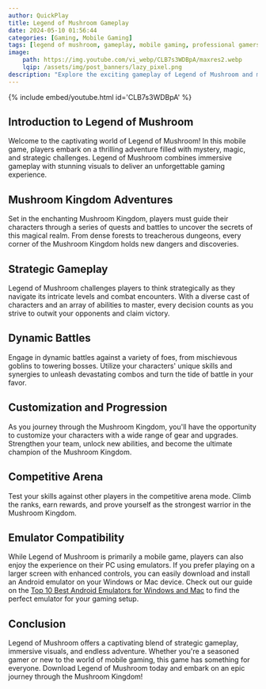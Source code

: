 ```yaml
---
author: QuickPlay
title: Legend of Mushroom Gameplay
date: 2024-05-10 01:56:44
categories: [Gaming, Mobile Gaming]
tags: [legend of mushroom, gameplay, mobile gaming, professional gamers]
image: 
    path: https://img.youtube.com/vi_webp/CLB7s3WDBpA/maxres2.webp
    lqip: /assets/img/post_banners/lazy_pixel.png
description: "Explore the exciting gameplay of Legend of Mushroom and master its strategic challenges."
---
```


{% include embed/youtube.html id='CLB7s3WDBpA' %}

## Introduction to Legend of Mushroom

Welcome to the captivating world of Legend of Mushroom! In this mobile game, players embark on a thrilling adventure filled with mystery, magic, and strategic challenges. Legend of Mushroom combines immersive gameplay with stunning visuals to deliver an unforgettable gaming experience.

## Mushroom Kingdom Adventures

Set in the enchanting Mushroom Kingdom, players must guide their characters through a series of quests and battles to uncover the secrets of this magical realm. From dense forests to treacherous dungeons, every corner of the Mushroom Kingdom holds new dangers and discoveries.

## Strategic Gameplay

Legend of Mushroom challenges players to think strategically as they navigate its intricate levels and combat encounters. With a diverse cast of characters and an array of abilities to master, every decision counts as you strive to outwit your opponents and claim victory.

## Dynamic Battles

Engage in dynamic battles against a variety of foes, from mischievous goblins to towering bosses. Utilize your characters' unique skills and synergies to unleash devastating combos and turn the tide of battle in your favor.

## Customization and Progression

As you journey through the Mushroom Kingdom, you'll have the opportunity to customize your characters with a wide range of gear and upgrades. Strengthen your team, unlock new abilities, and become the ultimate champion of the Mushroom Kingdom.

## Competitive Arena

Test your skills against other players in the competitive arena mode. Climb the ranks, earn rewards, and prove yourself as the strongest warrior in the Mushroom Kingdom.

## Emulator Compatibility

While Legend of Mushroom is primarily a mobile game, players can also enjoy the experience on their PC using emulators. If you prefer playing on a larger screen with enhanced controls, you can easily download and install an Android emulator on your Windows or Mac device. Check out our guide on the [Top 10 Best Android Emulators for Windows and Mac](https://quickplaymobile.github.io/posts/Top-10-Best-Android-Emulators-for-Windows-and-Mac/) to find the perfect emulator for your gaming setup.

## Conclusion

Legend of Mushroom offers a captivating blend of strategic gameplay, immersive visuals, and endless adventure. Whether you're a seasoned gamer or new to the world of mobile gaming, this game has something for everyone. Download Legend of Mushroom today and embark on an epic journey through the Mushroom Kingdom!
